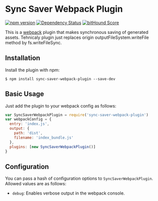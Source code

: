 Sync Saver Webpack Plugin
=================== 
[![npm version](https://badge.fury.io/js/sync-saver-webpack-plugin.svg)](http://badge.fury.io/js/sync-saver-webpack-plugin)
[![Dependency Status](https://david-dm.org/kirillsud/sync-saver-webpack-plugin.svg)](https://david-dm.org/kirillsud/sync-saver-webpack-plugin)
[![bitHound Score](https://www.bithound.io/github/kirillsud/sync-saver-webpack-plugin/badges/score.svg)](https://www.bithound.io/github/kirillsud/sync-saver-webpack-plugin)

This is a [webpack](http://webpack.github.io/) plugin that makes synchronous saving of generated assets. 
Tehnicaly plugin just replaces origin outputFileSystem.writeFile method by fs.writeFileSync.

Installation
------------
Install the plugin with npm:

```shell
$ npm install sync-saver-webpack-plugin --save-dev
```

Basic Usage
-----------

Just add the plugin to your webpack config as follows:

```javascript
var SyncSaverWebpackPlugin = require('sync-saver-webpack-plugin')
var webpackConfig = {
  entry: 'index.js',
  output: {
    path: 'dist',
    filename: 'index_bundle.js'
  },
  plugins: [new SyncSaverWebpackPlugin()]
}
```


Configuration
-------------
You can pass a hash of configuration options to `SyncSaverWebpackPlugin`.
Allowed values are as follows:

- `debug`: Enables verbose output in the webpack console.

